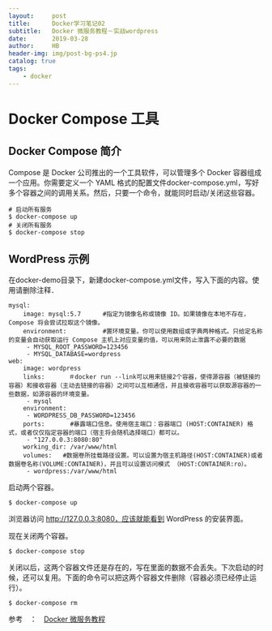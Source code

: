 ```yaml
---
layout:     post
title:      Docker学习笔记02
subtitle:   Docker 微服务教程－实战wordpress
date:       2019-03-28
author:     HB
header-img: img/post-bg-ps4.jp
catalog: true
tags:
    - docker
---
```


# Docker Compose 工具

## Docker Compose 简介
Compose 是 Docker 公司推出的一个工具软件，可以管理多个 Docker 容器组成一个应用。你需要定义一个 YAML 格式的配置文件docker-compose.yml，写好多个容器之间的调用关系。然后，只要一个命令，就能同时启动/关闭这些容器。
```
# 启动所有服务
$ docker-compose up
# 关闭所有服务
$ docker-compose stop
```

##  WordPress 示例
在docker-demo目录下，新建docker-compose.yml文件，写入下面的内容。使用请删除注释．
```
mysql:
    image: mysql:5.7      #指定为镜像名称或镜像 ID。如果镜像在本地不存在，Compose 将会尝试拉取这个镜像。
    environment:          #置环境变量。你可以使用数组或字典两种格式。只给定名称的变量会自动获取运行 Compose 主机上对应变量的值，可以用来防止泄露不必要的数据
     - MYSQL_ROOT_PASSWORD=123456
     - MYSQL_DATABASE=wordpress
web:
    image: wordpress
    links:　　　　＃docker run --link可以用来链接2个容器，使得源容器（被链接的容器）和接收容器（主动去链接的容器）之间可以互相通信，并且接收容器可以获取源容器的一些数据，如源容器的环境变量。
     - mysql
    environment:
     - WORDPRESS_DB_PASSWORD=123456
    ports:       #暴露端口信息。使用宿主端口：容器端口 (HOST:CONTAINER) 格式，或者仅仅指定容器的端口（宿主将会随机选择端口）都可以。
     - "127.0.0.3:8080:80"
    working_dir: /var/www/html
    volumes:   #数据卷所挂载路径设置。可以设置为宿主机路径(HOST:CONTAINER)或者数据卷名称(VOLUME:CONTAINER)，并且可以设置访问模式 （HOST:CONTAINER:ro）。
     - wordpress:/var/www/html
```


启动两个容器。

```
$ docker-compose up
```
浏览器访问 http://127.0.0.3:8080，应该就能看到 WordPress 的安装界面。

现在关闭两个容器。

```
$ docker-compose stop
```
关闭以后，这两个容器文件还是存在的，写在里面的数据不会丢失。下次启动的时候，还可以复用。下面的命令可以把这两个容器文件删除（容器必须已经停止运行）。

```
$ docker-compose rm
```

参考　：　[Docker 微服务教程](http://www.ruanyifeng.com/blog/2018/02/docker-wordpress-tutorial.html)
